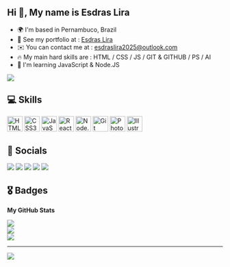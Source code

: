 ## Hi 👋, My name is Esdras Lira

* 🌍  I'm based in Pernambuco, Brazil
* 💼  See my portfolio at : [Esdras Lira]()
* ✉️  You can contact me at : [esdraslira2025@outlook.com](mailto:esdraslira2025@outlook.com)
* 🔥   My main hard skills are : HTML / CSS / JS / GIT & GITHUB / PS / AI
* 🧠  I'm learning JavaScript & Node.JS

<a href="https://www.github.com/eynng" target="_blank" rel="noreferrer"><img
src="https://img.shields.io/github/followers/Eynng?logo=github&style=for-the-badge&color=0891b2&labelColor=1c1917" /></a>
## 💻 Skills
<p align="left">

  <a rel= "stylesheet" type='text/css' href="https://developer.mozilla.org/pt-BR/docs/Web/HTML" target="blank"><img src="https://cdn.jsdelivr.net/gh/devicons/devicon@latest/icons/html5/html5-plain.svg" width="36" height="36" alt="HTML5"/></a>
  <a rel= "stylesheet" type='text/css' href="https://developer.mozilla.org/pt-BR/docs/Web/CSS" target="blank"><img src="https://cdn.jsdelivr.net/gh/devicons/devicon@latest/icons/css3/css3-plain.svg" width="36" height="36" alt="CSS3"/></a>
  <a rel= "stylesheet" type='text/css' href="https://developer.mozilla.org/pt-BR/docs/Web/JavaScript" target="blank"><img src="https://cdn.jsdelivr.net/gh/devicons/devicon@latest/icons/javascript/javascript-plain.svg" height="36" alt="JavaScript"/></a>
  <a rel= "stylesheet" type='text/css' href="https://react.dev/" target="blank">
<img src="https://cdn.jsdelivr.net/gh/devicons/devicon@latest/icons/react/react-original.svg" width="36" alt="React"/></a>
  <a rel= "stylesheet" type='text/css' href="https://nodejs.org/pt" target="blank"><img src="https://cdn.jsdelivr.net/gh/devicons/devicon@latest/icons/nodejs/nodejs-plain.svg" width="36" height="36" alt="Node.js"/></a>
  <a rel= "stylesheet" type='text/css' href="https://git-scm.com/" target="blank"><img src="https://cdn.jsdelivr.net/gh/devicons/devicon@latest/icons/git/git-original.svg" width="36" height="36" alt="Git"/></a>
  <a rel= "stylesheet" type='text/css' href="https://cdn.jsdelivr.net/gh/devicons/devicon@latest/devicon.min.css" target="blank"><img src="https://cdn.jsdelivr.net/gh/devicons/devicon@latest/icons/photoshop/photoshop-original.svg" width="36" height="36" alt="Photoshop"/></a>
  <a rel= "stylesheet" type='text/css' href="https://cdn.jsdelivr.net/gh/devicons/devicon@latest/devicon.min.css" target="blank"><img src="https://cdn.jsdelivr.net/gh/devicons/devicon@latest/icons/illustrator/illustrator-original.svg" width="36" height="36" alt="Illustrator"/></a>
</p>

## 📱 Socials

<div> 
 <a href="https://github.com/Eynng" target="_blank"><img src="https://img.shields.io/badge/Github-%23333?style=for-the-badge&logo=github&logoColor=white" target="_blank"></a>
 <a href="https://www.linkedin.com/in/esdras-lira-058b9117b/" target="_blank"><img src="https://img.shields.io/badge/-LinkedIn-%230077B5?style=for-the-badge&logo=linkedin&logoColor=white" target="_blank"></a> 
 <a href="https://www.instagram.com/eynng.dev?igsh=ZmFpNzZ2cG1uaDcy" target="_blank"><img src="https://img.shields.io/badge/-Instagram-%23E4405F?style=for-the-badge&logo=instagram&logoColor=white" target="_blank"></a>
 <a href="https://discord.gg/PPUQ2Qgz" target="_blank"><img src="https://img.shields.io/badge/Discord-7289DA?style=for-the-badge&logo=discord&logoColor=white" target="_blank"></a> 
 <a href = "mailto:esdraslira2025@outlook.com"><img src="https://img.shields.io/badge/-Gmail-FF0000?style=for-the-badge&logo=gmail&logoColor=white" target="_blank"></a>
</div>

## 🎖 Badges

<b>My GitHub Stats</b>

![](https://github-readme-streak-stats.herokuapp.com/?user=Eynng&theme=dark&hide_border=false)<br/>
![](https://github-readme-stats.vercel.app/api?username=Eynng&theme=dark&hide_border=false&include_all_commits=false&count_private=false)<br/>
![](https://github-readme-stats.vercel.app/api/top-langs/?username=Eynng&theme=dark&hide_border=false&include_all_commits=false&count_private=false&layout=compact)

---
[![](https://visitcount.itsvg.in/api?id=Eynng&icon=0&color=0)](https://visitcount.itsvg.in)
